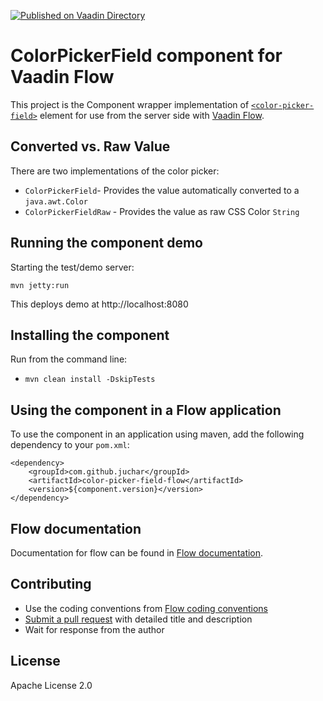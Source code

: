 [![Published on Vaadin Directory](https://img.shields.io/badge/Vaadin%20Directory-published-00b4f0.svg)](https://vaadin.com/directory/component/jucharcolor-picker-field-flow)

# ColorPickerField component for Vaadin Flow

This project is the Component wrapper implementation of [`<color-picker-field>`](https://github.com/Juchar/color-picker-field) element
for use from the server side with [Vaadin Flow](https://github.com/vaadin/flow).

## Converted vs. Raw Value
There are two implementations of the color picker:
 - `ColorPickerField`- Provides the value automatically converted to a `java.awt.Color`
 - `ColorPickerFieldRaw` - Provides the value as raw CSS Color `String`

## Running the component demo
Starting the test/demo server:
```
mvn jetty:run
```

This deploys demo at http://localhost:8080

## Installing the component
Run from the command line:
- `mvn clean install -DskipTests`

## Using the component in a Flow application
To use the component in an application using maven,
add the following dependency to your `pom.xml`:
```
<dependency>
    <groupId>com.github.juchar</groupId>
    <artifactId>color-picker-field-flow</artifactId>
    <version>${component.version}</version>
</dependency>
```

## Flow documentation
Documentation for flow can be found in [Flow documentation](https://github.com/vaadin/flow-and-components-documentation/blob/master/documentation/Overview.asciidoc).

## Contributing
- Use the coding conventions from [Flow coding conventions](https://github.com/vaadin/flow/tree/master/eclipse)
- [Submit a pull request](https://www.digitalocean.com/community/tutorials/how-to-create-a-pull-request-on-github) with detailed title and description
- Wait for response from the author

## License
Apache License 2.0
